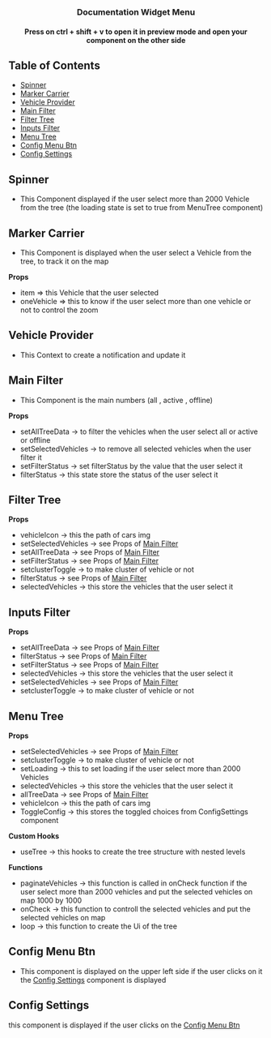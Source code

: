 <h3 align="center">Documentation Widget Menu</h3>
<h4 align="center">
    Press on ctrl + shift + v to open it in preview mode and open your component on the other side
</h4>

## Table of Contents

- [Spinner](#spinner)
- [Marker Carrier](#marker_carrier)
- [Vehicle Provider](#vehicle_provider)
- [Main Filter](#main_filter)
- [Filter Tree](#filter_tree)
- [Inputs Filter](#inputs_filter)
- [Menu Tree](#menu_tree)
- [Config Menu Btn](#config_menu_btn)
- [Config Settings](#config_settings)

## Spinner <a id = "spinner"></a>

- This Component displayed if the user select more than 2000 Vehicle from the tree (the loading state is set to true from MenuTree component)

## Marker Carrier <a id = "marker_carrier"></a>

- This Component is displayed when the user select a Vehicle from the tree, to track it on the map

**Props**

- item => this Vehicle that the user selected
- oneVehicle => this to know if the user select more than one vehicle or not to control the zoom

## Vehicle Provider <a id = "vehicle_provider"></a>

- This Context to create a notification and update it

## Main Filter <a id = "main_filter"></a>

- This Component is the main numbers (all , active , offline)

**Props**

- setAllTreeData -> to filter the vehicles when the user select all or active or offline
- setSelectedVehicles -> to remove all selected vehicles when the user filter it
- setFilterStatus -> set filterStatus by the value that the user select it
- filterStatus -> this state store the status of the user select it

## Filter Tree <a id = "filter_tree"></a>

**Props**

- vehicleIcon -> this the path of cars img
- setSelectedVehicles -> see Props of [Main Filter](#main_filter)
- setAllTreeData -> see Props of [Main Filter](#main_filter)
- setFilterStatus -> see Props of [Main Filter](#main_filter)
- setclusterToggle -> to make cluster of vehicle or not
- filterStatus -> see Props of [Main Filter](#main_filter)
- selectedVehicles -> this store the vehicles that the user select it

## Inputs Filter <a id = "inputs_filter"></a>

**Props**

- setAllTreeData -> see Props of [Main Filter](#main_filter)
- filterStatus -> see Props of [Main Filter](#main_filter)
- setFilterStatus -> see Props of [Main Filter](#main_filter)
- selectedVehicles -> this store the vehicles that the user select it
- setSelectedVehicles -> see Props of [Main Filter](#main_filter)
- setclusterToggle -> to make cluster of vehicle or not

## Menu Tree <a id = "menu_tree"></a>

**Props**

- setSelectedVehicles -> see Props of [Main Filter](#main_filter)
- setclusterToggle -> to make cluster of vehicle or not
- setLoading -> this to set loading if the user select more than 2000 Vehicles
- selectedVehicles -> this store the vehicles that the user select it
- allTreeData -> see Props of [Main Filter](#main_filter)
- vehicleIcon -> this the path of cars img
- ToggleConfig -> this stores the toggled choices from ConfigSettings component

**Custom Hooks**

- useTree -> this hooks to create the tree structure with nested levels

**Functions**

- paginateVehicles -> this function is called in onCheck function if the user select more than 2000 vehicles and put the selected vehicles on map 1000 by 1000
- onCheck -> this function to controll the selected vehicles and put the selected vehicles on map
- loop -> this function to create the Ui of the tree

## Config Menu Btn <a id = "config_menu_btn"></a>

- This component is displayed on the upper left side if the user clicks on it the [Config Settings](#config_settings) component is displayed

## Config Settings <a id = "config_settings"></a>

this component is displayed if the user clicks on the [Config Menu Btn](#config_menu_btn)
